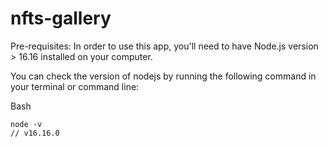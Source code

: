 # nfts-gallery

Pre-requisites:
In order to use this app, you'll need to have Node.js version > 16.16 installed on your computer.

You can check the version of nodejs by running the following command in your terminal or command line:

Bash

```
node -v
// v16.16.0
```
